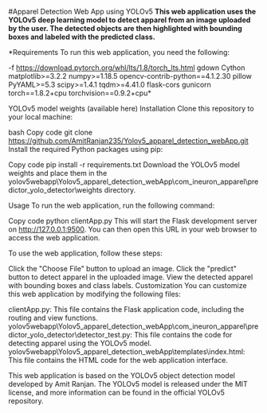 #Apparel Detection Web App using YOLOv5
**This web application uses the YOLOv5 deep learning model to detect apparel from an image uploaded by the user. The detected objects are then highlighted with bounding boxes and labeled with the predicted class.**

*Requirements
To run this web application, you need the following:

-f https://download.pytorch.org/whl/lts/1.8/torch_lts.html
gdown
Cython
matplotlib>=3.2.2
numpy>=1.18.5
opencv-contrib-python==4.1.2.30
pillow
PyYAML>=5.3
scipy>=1.4.1
tqdm>=4.41.0
flask-cors
gunicorn
torch==1.8.2+cpu
torchvision==0.9.2+cpu*

YOLOv5 model weights (available here)
Installation
Clone this repository to your local machine:

bash
Copy code
git clone https://github.com/AmitRanjan235/Yolov5_apparel_detection_webApp.git
Install the required Python packages using pip:

Copy code
pip install -r requirements.txt
Download the YOLOv5 model weights and place them in the yolov5webapp\Yolov5_apparel_detection_webApp\com_ineuron_apparel\predictor_yolo_detector\weights directory.

Usage
To run the web application, run the following command:

Copy code
python clientApp.py
This will start the Flask development server on http://127.0.0.1:9500. You can then open this URL in your web browser to access the web application.

To use the web application, follow these steps:

Click the "Choose File" button to upload an image.
Click the "predict" button to detect apparel in the uploaded image.
View the detected apparel with bounding boxes and class labels.
Customization
You can customize this web application by modifying the following files:

clientApp.py: This file contains the Flask application code, including the routing and view functions.
yolov5webapp\Yolov5_apparel_detection_webApp\com_ineuron_apparel\predictor_yolo_detector\detector_test.py: This file contains the code for detecting apparel using the YOLOv5 model.
yolov5webapp\Yolov5_apparel_detection_webApp\templates\index.html: This file contains the HTML code for the web application interface.

This web application is based on the YOLOv5 object detection model developed by Amit Ranjan. The YOLOv5 model is released under the MIT license, and more information can be found in the official YOLOv5 repository.
